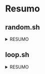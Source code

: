 # Resumo

## random.sh

<details>
  <summary>RESUMO</summary>

- Contruindo uma variavel randomico
- Comando Date 
- Check sums e analizamos especificamente o SHA one sum e SHA 256 some 
- Comando head, que exibi a primeira linha ou charcters do arquivo
- Comando fold transforma uma linha de texto para multipla linhas
- Comando shuf permuta linhas de entrada e exibe as linhas embaralhadas

</details>

## loop.sh
<details>
  <summary>RESUMO</summary>

- Parametro posicional argumentos passados para o script
- Parametro posicional especial `${0}`, `${#}`, `${*}`, `${@}`, `${?}`
- Variavel PATH onde o shell procurar programas executaveis quando um comando é digitado no terminal
- dirname, extrai o nome do diretorio de um caminho de arquivo especificado
- basename extrai o nome base de um caminho de arquivo especificado, removendo o diretorio
- for loop
</details>

